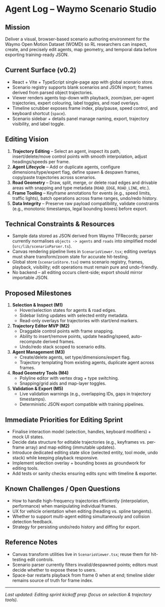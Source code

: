 # Agent Log – Waymo Scenario Studio

## Mission
Deliver a visual, browser-based scenario authoring environment for the Waymo Open Motion Dataset (WOMD) so RL researchers can inspect, create, and precisely edit agents, map geometry, and temporal data before exporting training-ready JSON.

## Current Surface (v0.2)
- React + Vite + TypeScript single-page app with global scenario store.
- Scenario registry supports blank scenarios and JSON import; frames derived from parsed object trajectories.
- Viewer renders agents top-down with playback, zoom/pan, per-agent trajectories, expert colouring, label toggles, and road overlays.
- Timeline scrubber exposes frame index, play/pause, speed control, and keyboard shortcut (`space`).
- Scenario sidebar + details panel manage naming, export, trajectory visibility, and label toggle.

## Editing Vision
1. **Trajectory Editing** – Select an agent, inspect its path, insert/delete/move control points with smooth interpolation, adjust headings/speeds per frame.
2. **Agent Lifecycle** – Add or duplicate agents, configure dimensions/type/expert flag, define spawn & despawn frames, copy/paste trajectories across scenarios.
3. **Road Geometry** – Draw, split, merge, or delete road edges and drivable areas with snapping and type metadata (`ROAD_EDGE`, `ROAD_LINE`, etc.).
4. **Frame Tooling** – Keyframe annotations for events (e.g., speed limits, traffic lights), batch operations across frame ranges, undo/redo history.
5. **Data Integrity** – Preserve raw payload compatibility, validate constraints (e.g., monotonic timestamps, legal bounding boxes) before export.

## Technical Constraints & Resources
- Sample data stored as JSON derived from Waymo TFRecords; parser currently normalises `objects -> agents` and `roads` into simplified model (`src/lib/scenarioParser.ts`).
- Canvas rendering pipeline lives in `ScenarioViewer.tsx`; editing overlays must share transform/zoom state for accurate hit-testing.
- Global store (`scenarioStore.tsx`) owns scenario registry, frames, playback, visibility; edit operations must remain pure and undo-friendly.
- No backend – all editing occurs client-side; export should mirror importable JSON.

## Proposed Milestones
1. **Selection & Inspect (M1)**
   - Hover/selection states for agents & road edges.
   - Sidebar listing updates with selected entity metadata.
   - Read-only overlays for trajectories with start/end markers.
2. **Trajectory Editor MVP (M2)**
   - Draggable control points with frame snapping.
   - Ability to insert/remove points, update heading/speed, auto-recompute derived frames.
   - Undo/redo stack scoped to scenario edits.
3. **Agent Management (M3)**
   - Create/delete agents, set type/dimensions/expert flag.
   - Trajectory templating from existing agents, duplicate agent across frames.
4. **Road Geometry Tools (M4)**
   - Polyline editor with vertex drag + type switching.
   - Snapping/grid aids and map-layer toggles.
5. **Validation & Export (M5)**
   - Live validation warnings (e.g., overlapping IDs, gaps in trajectory timestamps).
   - Deterministic JSON export compatible with training pipelines.

## Immediate Priorities for Editing Sprint
- Finalise interaction model (selection, handles, keyboard modifiers) + mock UI states.
- Decide data structure for editable trajectories (e.g., keyframes vs. per-frame array) and map editing (immutable updates).
- Introduce dedicated editing state slice (selected entity, tool mode, undo stack) while keeping playback responsive.
- Implement selection overlay + bounding boxes as groundwork for editing tools.
- Add tests or sanity checks ensuring edits sync with timeline & exporter.

## Known Challenges / Open Questions
- How to handle high-frequency trajectories efficiently (interpolation, performance) when manipulating individual frames.
- UX for vehicle orientation when editing (heading vs. spline tangents).
- Whether to support multi-agent editing simultaneously and collision detection feedback.
- Strategy for persisting undo/redo history and diffing for export.

## Reference Notes
- Canvas transform utilities live in `ScenarioViewer.tsx`; reuse them for hit-testing edit controls.
- Scenario parser currently filters invalid/despawned points; editors must decide whether to expose these to users.
- Space-bar restarts playback from frame 0 when at end; timeline slider remains source of truth for frame index.

---
_Last updated: Editing sprint kickoff prep (focus on selection & trajectory tools)._ 
